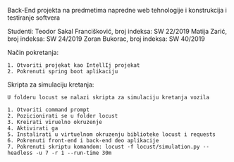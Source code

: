 Back-End projekta na predmetima napredne web tehnologije i konstrukcija i testiranje softvera

Studenti:
Teodor Sakal Francišković, broj indeksa: SW 22/2019
Matija Zarić, broj indeksa: SW 24/2019
Zoran Bukorac, broj indeksa: SW 40/2019

Način pokretanja:

    1. Otvoriti projekat kao IntellIj projekat
    2. Pokrenuti spring boot aplikaciju

Skripta za simulaciju kretanja:

    U folderu locust se nalazi skripta za simulaciju kretanja vozila
    
    1. Otvoriti command prompt
    2. Pozicionirati se u folder locust
    3. Kreirati viruelno okruzenje
    4. Aktivirati ga
    5. Instalirati u virtuelnom okruzenju biblioteke locust i requests
    6. Pokrenuti front-end i back-end deo aplikacije
    7. Pokrenuti skriptu komandom: locust -f locust/simulation.py --headless -u 7 -r 1 --run-time 30m